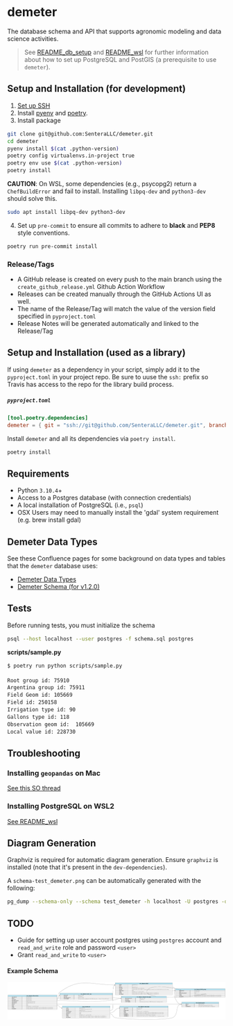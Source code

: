 # demeter

The database schema and API that supports agronomic modeling and data science activities.

> See [README_db_setup](https://github.com/SenteraLLC/demeter/blob/main/README_db_setup.md) and [README_wsl](https://github.com/SenteraLLC/demeter/blob/main/README_wsl.md) for further information about how to set up PostgreSQL and PostGIS (a prerequisite to use `demeter`).

## Setup and Installation (for development)
1) [Set up SSH](https://github.com/SenteraLLC/install-instructions/blob/master/ssh_setup.md)
2) Install [pyenv](https://github.com/SenteraLLC/install-instructions/blob/master/pyenv.md) and [poetry](https://python-poetry.org/docs/#installation).
3) Install package
``` bash
git clone git@github.com:SenteraLLC/demeter.git
cd demeter
pyenv install $(cat .python-version)
poetry config virtualenvs.in-project true
poetry env use $(cat .python-version)
poetry install
```
**CAUTION**: On WSL, some dependencies (e.g., psycopg2) return a `ChefBuildError` and fail to install. Installing `libpq-dev` and `python3-dev` should solve this.
``` bash
sudo apt install libpq-dev python3-dev
```
4) Set up `pre-commit` to ensure all commits to adhere to **black** and **PEP8** style conventions.
``` bash
poetry run pre-commit install
```

### Release/Tags
- A GitHub release is created on every push to the main branch using the `create_github_release.yml` Github Action Workflow
- Releases can be created manually through the GitHub Actions UI as well.
- The name of the Release/Tag will match the value of the version field specified in `pyproject.toml`
- Release Notes will be generated automatically and linked to the Release/Tag

## Setup and Installation (used as a library)
If using `demeter` as a dependency in your script, simply add it to the `pyproject.toml` in your project repo. Be sure to uuse the `ssh:` prefix so Travis has access to the repo for the library build process.

<h5 a><strong><code>pyproject.toml</code></strong></h5>

``` toml
[tool.poetry.dependencies]
demeter = { git = "ssh://git@github.com/SenteraLLC/demeter.git", branch = "main"}
```

Install `demeter` and all its dependencies via `poetry install`.

``` bash
poetry install
```

## Requirements
- Python `3.10.4`+
- Access to a Postgres database (with connection credentials)
- A local installation of PostgreSQL (i.e., `psql`)
- OSX Users may need to manually install the 'gdal' system requirement (e.g. brew install gdal)

## Demeter Data Types
See these Confluence pages for some background on data types and tables that the `demeter` database uses:
- [Demeter Data Types](https://sentera.atlassian.net/wiki/spaces/GML/pages/3172270107/Demeter+Data+Types)
- [Demeter Schema (for v1.2.0)](https://sentera.atlassian.net/wiki/spaces/GML/pages/3198156837/Proposed+Demeter+Schema+v1.2.0+ABI)

## Tests

Before running tests, you must initialize the schema

``` bash
psql --host localhost --user postgres -f schema.sql postgres
```

**scripts/sample.py**
```bash
$ poetry run python scripts/sample.py

Root group id: 75910
Argentina group id: 75911
Field Geom id: 105669
Field id: 250158
Irrigation type id: 90
Gallons type id: 118
Observation geom id:  105669
Local value id: 228730
```

## Troubleshooting
### Installing `geopandas` on Mac
[See this SO thread](https://stackoverflow.com/questions/71137617/error-installing-geopandas-in-python-on-mac-m1)

### Installing PostgreSQL on WSL2
[See README_wsl](https://github.com/SenteraLLC/demeter/blob/main/README_wsl.md)

## Diagram Generation
Graphviz is required for automatic diagram generation. Ensure `graphviz` is installed (note that it's present in the `dev-dependencies`).

A `schema-test_demeter.png` can be automatically generated with the following:

```bash
pg_dump --schema-only --schema test_demeter -h localhost -U postgres -d postgres | poetry run python -m scripts.to_graphviz | dot -Tpng > schema-test_demeter.png
```

## TODO
- Guide for setting up user account postgres using `postgres` account and `read_and_write` role and password `<user>`
- Grant `read_and_write` to `<user>`

#### Example Schema
![Example Schema](./schema-test_demeter.png)
